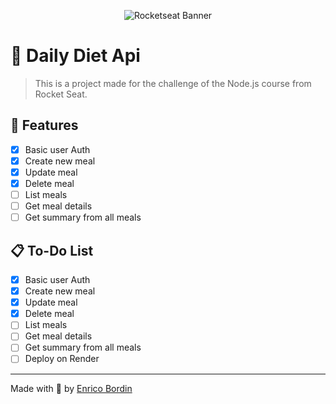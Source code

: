 <p align="center">
  <img src="https://t2.tudocdn.net/572277?w=1920" alt="Rocketseat Banner" />
</p>

# 🚀 Daily Diet Api

> This is a project made for the challenge of the Node.js course from Rocket Seat.

## 📌 Features

- [x] Basic user Auth
- [x] Create new meal
- [x] Update meal
- [x] Delete meal
- [ ] List meals
- [ ] Get meal details
- [ ] Get summary from all meals

## 📋 To-Do List

- [x] Basic user Auth
- [x] Create new meal
- [x] Update meal
- [x] Delete meal
- [ ] List meals
- [ ] Get meal details
- [ ] Get summary from all meals
- [ ] Deploy on Render

---

Made with 💜 by [Enrico Bordin](https://github.com/Sermi13)
